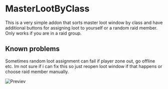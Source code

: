 # MasterLootByClass
This is a very simple addon that sorts master loot window by class and have additional buttons for assigning loot to yourself or a random raid member.
Only works if you are in a raid group. 

## Known problems
Sometimes random loot assignment can fail if player zone out, go offline etc. Im not sure if i can fix this so just reopen loot window if that happens or choose raid member manually.


![Previev](https://github.com/user-attachments/assets/c98fb786-9f68-40f1-ad11-42b32cbe958b)
